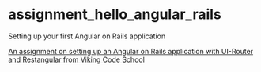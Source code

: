 
# assignment_hello_angular_rails
Setting up your first Angular on Rails application

[An assignment on setting up an Angular on Rails application with UI-Router and Restangular from Viking Code School](https://www.vikingcodeschool.com)
